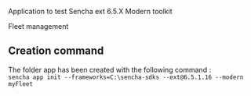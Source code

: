 Application to test Sencha ext 6.5.X Modern toolkit

Fleet management

## Creation command

The folder app has been created with the following command :  
`sencha app init --frameworks=C:\sencha-sdks --ext@6.5.1.16 --modern myFleet`
